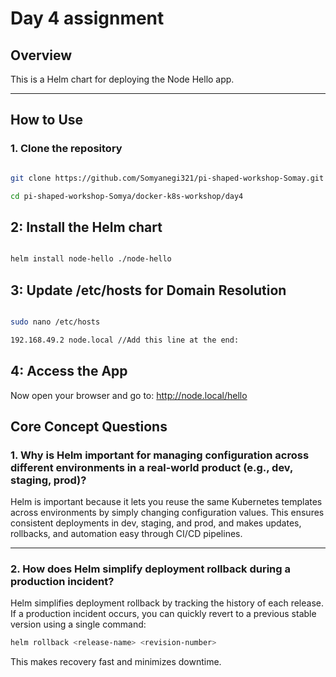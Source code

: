 # Day 4 assignment
 
## Overview

This is a Helm chart for deploying the Node Hello app.
 
---
 
## How to Use
 
### 1. Clone the repository
 
```bash

git clone https://github.com/Somyanegi321/pi-shaped-workshop-Somay.git

cd pi-shaped-workshop-Somya/docker-k8s-workshop/day4

```
 
## 2: Install the Helm chart
 
```bash

helm install node-hello ./node-hello

```
 
## 3: Update /etc/hosts for Domain Resolution
 
```bash

sudo nano /etc/hosts

192.168.49.2 node.local //Add this line at the end:

```
 
## 4: Access the App
 
Now open your browser and go to:
http://node.local/hello
 
 
## Core Concept Questions
 
### 1. Why is Helm important for managing configuration across different environments in a real-world product (e.g., dev, staging, prod)?
 
Helm is important because it lets you reuse the same Kubernetes templates across environments by simply changing configuration values. This ensures consistent deployments in dev, staging, and prod, and makes updates, rollbacks, and automation easy through CI/CD pipelines.
 
---
 
### 2. How does Helm simplify deployment rollback during a production incident?
 
Helm simplifies deployment rollback by tracking the history of each release. If a production incident occurs, you can quickly revert to a previous stable version using a single command:
```bash
helm rollback <release-name> <revision-number>

```
This makes recovery fast and minimizes downtime.

 
